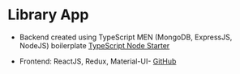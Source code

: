 # Library App

- Backend created using TypeScript MEN (MongoDB, ExpressJS, NodeJS) boilerplate [TypeScript Node Starter](https://github.com/microsoft/TypeScript-Node-Starter)

- Frontend: ReactJS, Redux, Material-UI- [GitHub](https://github.com/Rostislav013/library-app-client)
